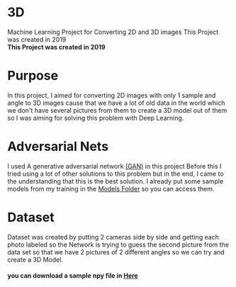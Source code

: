 # 3D
Machine Learning Project for Converting 2D and 3D images
This Project was created in 2019<br>
<b>This Project was created in 2019 </b>

# Purpose
In this project, I aimed for converting 2D images with only 1 sample and angle to 3D images cause that we have a lot of old data in the world which we don't have several pictures from them to create a 3D model out of them so I  was aiming for solving this problem with Deep Learning.

# Adversarial Nets
I used A generative adversarial network <a href="https://en.wikipedia.org/wiki/Generative_adversarial_network">(GAN)</a> in this project Before this I tried using a lot of other solutions to this problem but in the end, I came to the understanding that this is the best solution. I already put some sample models from my training in the <a href="https://github.com/Parsa-Alemi/3D/tree/master/Models">Models Folder</a> so you can access them.
# Dataset
Dataset was created by putting 2 cameras side by side and getting each photo labeled so the Network is trying to guess the second picture from the data set so that we have 2 pictures of 2 different angles so we can try and create a 3D Model. 
#### you can download a sample npy file in <a href="https://drive.google.com/file/d/1GH0drmCPXmtvdzJIXkPHLfNZPeYYKIX7/view?usp=sharing">Here</a>
